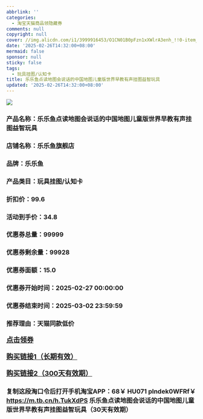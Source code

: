 ```yaml
---
abbrlink: ''
categories:
  - 淘宝天猫商品领隐藏券
comments: null
copyright: null
cover: //img.alicdn.com/i1/3999916453/O1CN01B0pFzn1xXWlrA3enh_!!0-item_pic.jpg
date: '2025-02-26T14:32:00+08:00'
mermaid: false
sponsor: null
sticky: false
tags:
  - 玩具挂图/认知卡
title: 乐乐鱼点读地图会说话的中国地图儿童版世界早教有声挂图益智玩具
updated: '2025-02-26T14:32:00+08:00'
--- 
```


![](//img.alicdn.com/i1/3999916453/O1CN01B0pFzn1xXWlrA3enh_!!0-item_pic.jpg)

### 产品名称：乐乐鱼点读地图会说话的中国地图儿童版世界早教有声挂图益智玩具
### 店铺名称：乐乐鱼旗舰店
### 品牌：乐乐鱼
### 产品类目：玩具挂图/认知卡
### 折扣价：99.6
### 活动到手价：34.8
### 优惠券总量：99999
### 优惠券剩余量：99928
### 优惠券面额：15.0
### 优惠券开始时间：2025-02-27 00:00:00	
### 优惠券结束时间：2025-03-02 23:59:59	
### 推荐理由：天猫同款低价

<p style="font-size: 18px; font-weight: bold;">
  <a href="https://uland.taobao.com/coupon/edetail?e=XOoZtjdC5BWlhHvvyUNXZfh8CuWt5YH5OVuOuRD5gLJMmdsrkidbOWBzzpT26idJLLQ1oD1ZfzaScVaOr1Cq%2BegGwENrSKwqoJZNwKGXOwMpN3W9%2Fq%2FD7SMC3SNgGqVkRSHvQe2jOLZ9pbNCYX0I%2BPP%2BWUTgK%2F%2B0I%2BtaUgbudUxA%2B536asYsLWVfKa%2BhVnNDKgcBnfOyj0a7UJordQXnHpjB6TX2HR3QQ5WKStDdyeTLAJho1Tgm24y1rRo98IyIzxHHRjXbSzC3GXpSbfs48opDzd%2B61F3FLvnxfu7fQQv%2BCQhHD%2FBXLC%2BfUbMKrVAvswDhlpaMEawCGruttYDvNg%3D%3D&traceId=2166d8db17407296732636749d133b&union_lens=lensId%3AOPT%401740729685%40212b8971_0df6_1954b931617_51b8%4001%40eyJmbG9vcklkIjo3MzM1NH0ie" target="_blank">点击领券</a>
</p>
<p style="font-size: 18px; font-weight: bold;">
  <a href="https://s.click.taobao.com/t?e=m%3D2%26s%3DCHh97eS2t9Rw4vFB6t2Z2ueEDrYVVa64K7Vc7tFgwiHjf2vlNIV67kkfnVn6TwKdP9LlJoUu0c73ID%2FV1RqsF4wnCJeELi4I%2FIEn%2BS1IjHAB0ghlTd7WlZVm%2FOAUUFw71qrpxiwMoCNxc1AtbZGVSw%2Fja4yXDX7utRJjOBLlwgALZMqoQW%2BfuKGzo1lVxIioDXriB3eCJQNxtpavs%2F%2FB68tdjVlb4o4mX%2BUWryyxU4NNhZwU4NM%2BgKOWpKSs0fLRjCYtYGASbzRUrFwjXfRKMROfYmExpA2104bt%2FCh0HCZDWxFBTlhCsJ8yQJOYpHY0bpoMaWnIBYA%3D" target="_blank">购买链接1（长期有效）</a>
</p>
<p style="font-size: 18px; font-weight: bold;">
  <a href="https://s.click.taobao.com/OZS4TNs" target="_blank">购买链接2（300天有效期）</a>
</p>

### 复制这段淘口令后打开手机淘宝APP：68￥ HU071 plndek0WFRf￥ https://m.tb.cn/h.TukXdPS  乐乐鱼点读地图会说话的中国地图儿童版世界早教有声挂图益智玩具（30天有效期）

